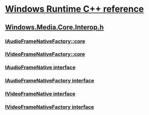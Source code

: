 # [Windows Runtime C++ reference](../_winrt/index.md)
## [Windows.Media.Core.Interop.h](index.md)
### [IAudioFrameNativeFactory::core](../windows.media.core.interop/nf-windows-media-core-interop-iaudioframenativefactory-createfrommfsample.md)
### [IVideoFrameNativeFactory::core](../windows.media.core.interop/nf-windows-media-core-interop-ivideoframenativefactory-createfrommfsample.md)
### [IAudioFrameNative interface](../windows.media.core.interop/nn-windows-media-core-interop-iaudioframenative.md)
### [IAudioFrameNativeFactory interface](../windows.media.core.interop/nn-windows-media-core-interop-iaudioframenativefactory.md)
### [IVideoFrameNative interface](../windows.media.core.interop/nn-windows-media-core-interop-ivideoframenative.md)
### [IVideoFrameNativeFactory interface](../windows.media.core.interop/nn-windows-media-core-interop-ivideoframenativefactory.md)
